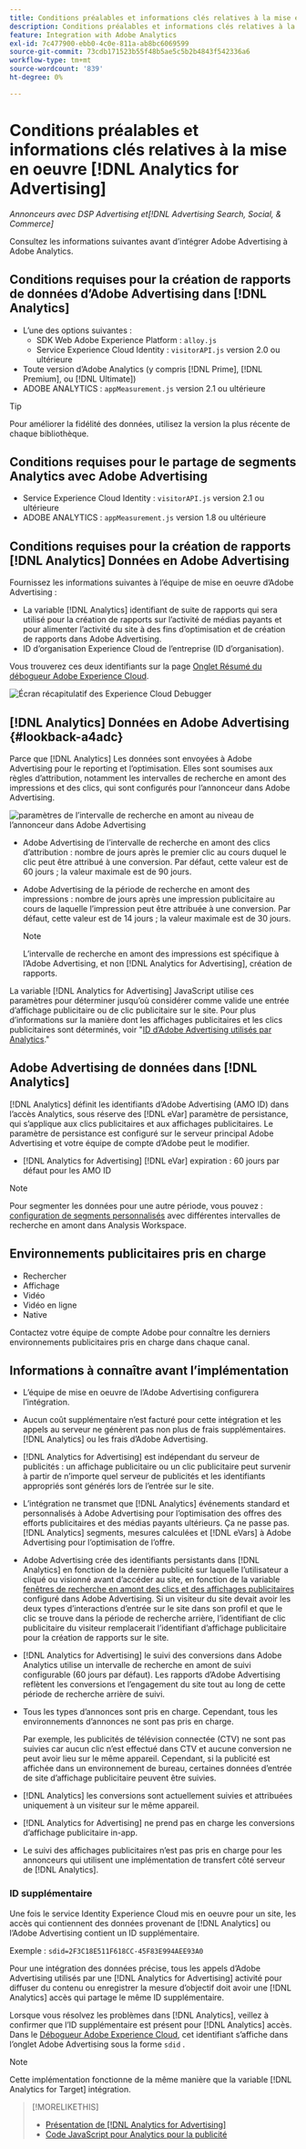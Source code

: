 ```yaml
---
title: Conditions préalables et informations clés relatives à la mise en oeuvre [!DNL Analytics for Advertising]
description: Conditions préalables et informations clés relatives à la mise en oeuvre [!DNL Analytics for Advertising]
feature: Integration with Adobe Analytics
exl-id: 7c477900-ebb0-4c0e-811a-ab8bc6069599
source-git-commit: 73cdb171523b55f48b5ae5c5b2b4843f542336a6
workflow-type: tm+mt
source-wordcount: '839'
ht-degree: 0%

---
```


# Conditions préalables et informations clés relatives à la mise en oeuvre [!DNL Analytics for Advertising]

*Annonceurs avec DSP Advertising et[!DNL Advertising Search, Social, & Commerce]*

Consultez les informations suivantes avant d’intégrer Adobe Advertising à Adobe Analytics.

## Conditions requises pour la création de rapports de données d’Adobe Advertising dans [!DNL Analytics]

* L’une des options suivantes :
   * SDK Web Adobe Experience Platform : `alloy.js`
   * Service Experience Cloud Identity : `visitorAPI.js` version 2.0 ou ultérieure
* Toute version d’Adobe Analytics (y compris [!DNL Prime], [!DNL Premium], ou [!DNL Ultimate])
* ADOBE ANALYTICS : `appMeasurement.js` version 2.1 ou ultérieure

>[!TIP]
>
>Pour améliorer la fidélité des données, utilisez la version la plus récente de chaque bibliothèque.

## Conditions requises pour le partage de segments Analytics avec Adobe Advertising

* Service Experience Cloud Identity : `visitorAPI.js` version 2.1 ou ultérieure
* ADOBE ANALYTICS : `appMeasurement.js` version 1.8 ou ultérieure

## Conditions requises pour la création de rapports [!DNL Analytics] Données en Adobe Advertising

Fournissez les informations suivantes à l’équipe de mise en oeuvre d’Adobe Advertising :

* La variable [!DNL Analytics] identifiant de suite de rapports qui sera utilisé pour la création de rapports sur l’activité de médias payants et pour alimenter l’activité du site à des fins d’optimisation et de création de rapports dans Adobe Advertising.
* ID d’organisation Experience Cloud de l’entreprise (ID d’organisation).

Vous trouverez ces deux identifiants sur la page [Onglet Résumé du débogueur Adobe Experience Cloud](https://experienceleague.adobe.com/docs/debugger/using-v2/summary.html).

![Écran récapitulatif des Experience Cloud Debugger](/help/integrations/assets/a4adc-debugger-summary.png)

## [!DNL Analytics] Données en Adobe Advertising {#lookback-a4adc}

Parce que [!DNL Analytics] Les données sont envoyées à Adobe Advertising pour le reporting et l’optimisation. Elles sont soumises aux règles d’attribution, notamment les intervalles de recherche en amont des impressions et des clics, qui sont configurés pour l’annonceur dans Adobe Advertising.

![paramètres de l’intervalle de recherche en amont au niveau de l’annonceur dans Adobe Advertising](/help/integrations/assets/a4adc-lookbacks.png)

* Adobe Advertising de l’intervalle de recherche en amont des clics d’attribution : nombre de jours après le premier clic au cours duquel le clic peut être attribué à une conversion. Par défaut, cette valeur est de 60 jours ; la valeur maximale est de 90 jours.
* Adobe Advertising de la période de recherche en amont des impressions : nombre de jours après une impression publicitaire au cours de laquelle l’impression peut être attribuée à une conversion. Par défaut, cette valeur est de 14 jours ; la valeur maximale est de 30 jours.

  >[!NOTE]
  >
  > L’intervalle de recherche en amont des impressions est spécifique à l’Adobe Advertising, et non [!DNL Analytics for Advertising], création de rapports.

La variable [!DNL Analytics for Advertising] JavaScript utilise ces paramètres pour déterminer jusqu’où considérer comme valide une entrée d’affichage publicitaire ou de clic publicitaire sur le site. Pour plus d’informations sur la manière dont les affichages publicitaires et les clics publicitaires sont déterminés, voir &quot;[ID d’Adobe Advertising utilisés par Analytics](ids.md).&quot;

## Adobe Advertising de données dans [!DNL Analytics]

[!DNL Analytics] définit les identifiants d’Adobe Advertising (AMO ID) dans l’accès Analytics, sous réserve des [!DNL eVar] paramètre de persistance, qui s’applique aux clics publicitaires et aux affichages publicitaires. Le paramètre de persistance est configuré sur le serveur principal Adobe Advertising et votre équipe de compte d’Adobe peut le modifier.

* [!DNL Analytics for Advertising] [!DNL eVar] expiration : 60 jours par défaut pour les AMO ID

>[!NOTE]
>
>Pour segmenter les données pour une autre période, vous pouvez : [configuration de segments personnalisés](https://experienceleague.adobe.com/docs/analytics/components/segmentation/segmentation-workflow/seg-build.html) avec différentes intervalles de recherche en amont dans Analysis Workspace.

## Environnements publicitaires pris en charge

* Rechercher
* Affichage
* Vidéo
* Vidéo en ligne
* Native

Contactez votre équipe de compte Adobe pour connaître les derniers environnements publicitaires pris en charge dans chaque canal.

## Informations à connaître avant l’implémentation

* L’équipe de mise en oeuvre de l’Adobe Advertising configurera l’intégration.

* Aucun coût supplémentaire n’est facturé pour cette intégration et les appels au serveur ne génèrent pas non plus de frais supplémentaires. [!DNL Analytics] ou les frais d’Adobe Advertising.

* [!DNL Analytics for Advertising] est indépendant du serveur de publicités : un affichage publicitaire ou un clic publicitaire peut survenir à partir de n’importe quel serveur de publicités et les identifiants appropriés sont générés lors de l’entrée sur le site.

* L’intégration ne transmet que [!DNL Analytics] événements standard et personnalisés à Adobe Advertising pour l’optimisation des offres des efforts publicitaires et des médias payants ultérieurs. Ça ne passe pas. [!DNL Analytics] segments, mesures calculées et [!DNL eVars] à Adobe Advertising pour l’optimisation de l’offre.

* Adobe Advertising crée des identifiants persistants dans [!DNL Analytics] en fonction de la dernière publicité sur laquelle l’utilisateur a cliqué ou visionné avant d’accéder au site, en fonction de la variable [fenêtres de recherche en amont des clics et des affichages publicitaires](#lookback-a4adc) configuré dans Adobe Advertising. Si un visiteur du site devait avoir les deux types d’interactions d’entrée sur le site dans son profil et que le clic se trouve dans la période de recherche arrière, l’identifiant de clic publicitaire du visiteur remplacerait l’identifiant d’affichage publicitaire pour la création de rapports sur le site.

* [!DNL Analytics for Advertising] le suivi des conversions dans Adobe Analytics utilise un intervalle de recherche en amont de suivi configurable (60 jours par défaut). Les rapports d’Adobe Advertising reflètent les conversions et l’engagement du site tout au long de cette période de recherche arrière de suivi.

* Tous les types d’annonces sont pris en charge. Cependant, tous les environnements d’annonces ne sont pas pris en charge.

  Par exemple, les publicités de télévision connectée (CTV) ne sont pas suivies car aucun clic n’est effectué dans CTV et aucune conversion ne peut avoir lieu sur le même appareil. Cependant, si la publicité est affichée dans un environnement de bureau, certaines données d’entrée de site d’affichage publicitaire peuvent être suivies.

* [!DNL Analytics] les conversions sont actuellement suivies et attribuées uniquement à un visiteur sur le même appareil.

* [!DNL Analytics for Advertising] ne prend pas en charge les conversions d’affichage publicitaire in-app.

* Le suivi des affichages publicitaires n’est pas pris en charge pour les annonceurs qui utilisent une implémentation de transfert côté serveur de [!DNL Analytics].

### ID supplémentaire

Une fois le service Identity Experience Cloud mis en oeuvre pour un site, les accès qui contiennent des données provenant de [!DNL Analytics] ou l’Adobe Advertising contient un ID supplémentaire.

Exemple : `sdid=2F3C18E511F618CC-45F83E994AEE93A0`

Pour une intégration des données précise, tous les appels d’Adobe Advertising utilisés par une [!DNL Analytics for Advertising] activité pour diffuser du contenu ou enregistrer la mesure d’objectif doit avoir une [!DNL Analytics] accès qui partage le même ID supplémentaire.

Lorsque vous résolvez les problèmes dans [!DNL Analytics], veillez à confirmer que l’ID supplémentaire est présent pour [!DNL Analytics] accès. Dans le [Débogueur Adobe Experience Cloud](https://experienceleague.adobe.com/docs/debugger/using-v2/summary.html), cet identifiant s’affiche dans l’onglet Adobe Advertising sous la forme `sdid` .

>[!NOTE]
>
> Cette implémentation fonctionne de la même manière que la variable [!DNL Analytics for Target] intégration.

>[!MORELIKETHIS]
>
>* [Présentation de [!DNL Analytics for Advertising]](overview.md)
>* [Code JavaScript pour Analytics pour la publicité](/help/integrations/analytics/javascript.md)
